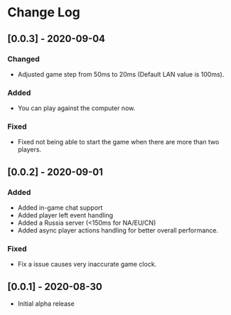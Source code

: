 # Change Log

## [0.0.3] - 2020-09-04

### Changed

- Adjusted game step from 50ms to 20ms (Default LAN value is 100ms).

### Added

- You can play against the computer now.

### Fixed

- Fixed not being able to start the game when there are more than two players.

## [0.0.2] - 2020-09-01

### Added

- Added in-game chat support
- Added player left event handling
- Added a Russia server (<150ms for NA/EU/CN)
- Added async player actions handling for better overall performance.

### Fixed

- Fix a issue causes very inaccurate game clock.

## [0.0.1] - 2020-08-30

- Initial alpha release
